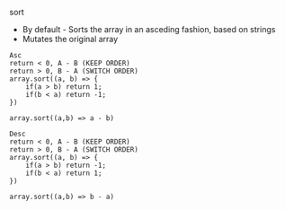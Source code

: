 sort
- By default - Sorts the array in an asceding fashion, based on strings
- Mutates the original array
```
Asc
return < 0, A - B (KEEP ORDER)
return > 0, B - A (SWITCH ORDER)
array.sort((a, b) => {
	if(a > b) return 1;
	if(b < a) return -1;
})

array.sort((a,b) => a - b)

Desc
return < 0, A - B (KEEP ORDER)
return > 0, B - A (SWITCH ORDER)
array.sort((a, b) => {
	if(a > b) return -1;
	if(b < a) return 1;
})

array.sort((a,b) => b - a)
```